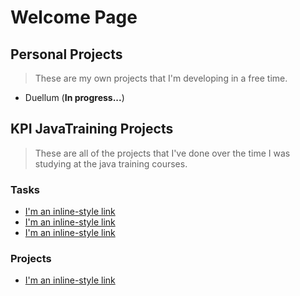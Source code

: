 # Welcome Page

## Personal Projects
>	These are my own projects that I'm developing in a free time.

* Duellum (**In progress...**)

## KPI JavaTraining Projects
>	These are all of the projects that I've done over the time I was studying at the java training courses. 
### Tasks
* [I'm an inline-style link](https://github.com/ImperaEtConquer/prj_JT_task1)
* [I'm an inline-style link](https://github.com/ImperaEtConquer/prj_JT_task2)
* [I'm an inline-style link](https://github.com/ImperaEtConquer/prj_JT_task3)
### Projects
* [I'm an inline-style link](https://github.com/ImperaEtConquer/prj_JT_project1)